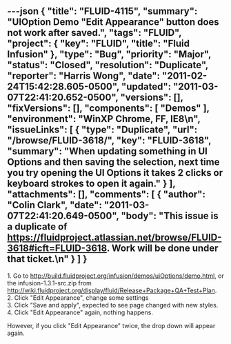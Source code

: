 ---json
{
  "title": "FLUID-4115",
  "summary": "UIOption Demo \"Edit Appearance\" button does not work after saved.",
  "tags": "FLUID",
  "project": {
    "key": "FLUID",
    "title": "Fluid Infusion"
  },
  "type": "Bug",
  "priority": "Major",
  "status": "Closed",
  "resolution": "Duplicate",
  "reporter": "Harris Wong",
  "date": "2011-02-24T15:42:28.605-0500",
  "updated": "2011-03-07T22:41:20.652-0500",
  "versions": [],
  "fixVersions": [],
  "components": [
    "Demos"
  ],
  "environment": "WinXP Chrome, FF, IE8\n",
  "issueLinks": [
    {
      "type": "Duplicate",
      "url": "/browse/FLUID-3618/",
      "key": "FLUID-3618",
      "summary": "When updating something in UI Options and then saving the selection, next time you try opening the UI Options it takes 2 clicks or keyboard strokes to open it again."
    }
  ],
  "attachments": [],
  "comments": [
    {
      "author": "Colin Clark",
      "date": "2011-03-07T22:41:20.649-0500",
      "body": "This issue is a duplicate of <https://fluidproject.atlassian.net/browse/FLUID-3618#icft=FLUID-3618>. Work will be done under that ticket.\n"
    }
  ]
}
---
1\. Go to <http://build.fluidproject.org/infusion/demos/uiOptions/demo.html>, or the infusion-1.3.1-src.zip from <http://wiki.fluidproject.org/display/fluid/Release+Package+QA+Test+Plan>.\
2\. Click "Edit Appearance", change some settings\
3\. Click "Save and apply", expected to see page changed with new styles.\
4\. Click "Edit Appearance" again, nothing happens.

However, if you click "Edit Appearance" twice, the drop down will appear again.

        
